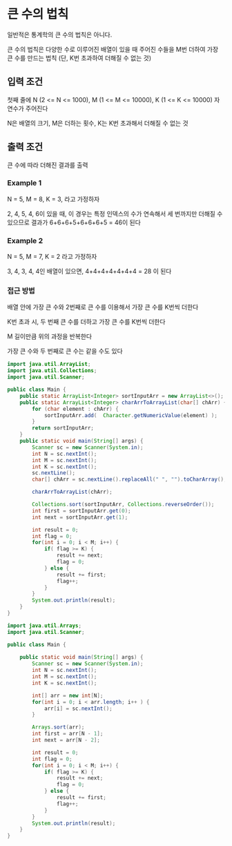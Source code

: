 # 큰 수의 법칙

일반적은 통계학의 큰 수의 법칙은 아니다.

큰 수의 법칙은 다양한 수로 이루어진 배열이 있을 때 주어진 수들을 M번 더하여 가장 큰 수를 만드는 법칙 (단, K번 초과하여 더해질 수 없는 것)

## 입력 조건

첫째 줄에 N (2 <= N <= 1000), M (1 <= M <= 10000), K (1 <= K <= 10000) 자연수가 주어진다

N은 배열의 크기, M은 더하는 횟수, K는 K번 초과해서 더해질 수 없는 것

## 출력 조건

큰 수에 따라 더해진 결과를 출력

### Example 1

N = 5, M = 8, K = 3, 라고 가정하자

2, 4, 5, 4, 6이 있을 때, 이 경우는 특정 인덱스의 수가 연속해서 세 번까지만 더해질 수 있으므로 결과가  6+6+6+5+6+6+6+5 = 46이 된다

### Example 2

N = 5, M = 7, K = 2 라고 가정하자

3, 4, 3, 4, 4인 배열이 있으면, 4+4+4+4+4+4+4 = 28 이 된다

### 접근 방법

배열 안에 가장 큰 수와 2번째로 큰 수를 이용해서 가장 큰 수를 K번씩 더한다

K번 초과 시, 두 번째 큰 수를 더하고 가장 큰 수를 K번씩 더한다

M 길이만큼 위의 과정을 반복한다

가장 큰 수와 두 번째로 큰 수는 같을 수도 있다

```java
import java.util.ArrayList;
import java.util.Collections;
import java.util.Scanner;

public class Main {
    public static ArrayList<Integer> sortInputArr = new ArrayList<>();
    public static ArrayList<Integer> charArrToArrayList(char[] chArr) {
        for (char element : chArr) {
            sortInputArr.add(  Character.getNumericValue(element) );
        }
        return sortInputArr;
    }
    public static void main(String[] args) {
        Scanner sc = new Scanner(System.in);
        int N = sc.nextInt();
        int M = sc.nextInt();
        int K = sc.nextInt();
        sc.nextLine();
        char[] chArr = sc.nextLine().replaceAll(" ", "").toCharArray();

        charArrToArrayList(chArr);

        Collections.sort(sortInputArr, Collections.reverseOrder());
        int first = sortInputArr.get(0);
        int next = sortInputArr.get(1);

        int result = 0;
        int flag = 0;
        for(int i = 0; i < M; i++) {
            if( flag >= K) {
                result += next;
                flag = 0;
            } else {
                result += first;
                flag++;
            }
        }
        System.out.println(result);
    }
}
```

```java
import java.util.Arrays;
import java.util.Scanner;

public class Main {
    
    public static void main(String[] args) {
        Scanner sc = new Scanner(System.in);
        int N = sc.nextInt();
        int M = sc.nextInt();
        int K = sc.nextInt();

        int[] arr = new int[N];
        for(int i = 0; i < arr.length; i++ ) {
            arr[i] = sc.nextInt();
        }

        Arrays.sort(arr);
        int first = arr[N - 1];
        int next = arr[N - 2];

        int result = 0;
        int flag = 0;
        for(int i = 0; i < M; i++) {
            if( flag >= K) {
                result += next;
                flag = 0;
            } else {
                result += first;
                flag++;
            }
        }
        System.out.println(result);
    }
}
```